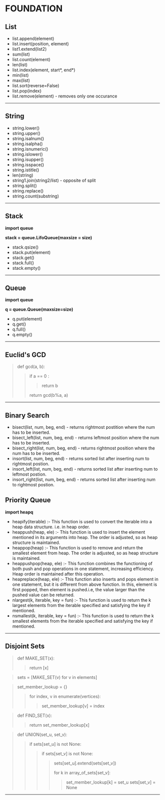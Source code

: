 # FOUNDATION

## List

* list.append(element)
* list.insert(position, element)
* list1.extend(list2)
* sum(list)
* list.count(element)
* len(list)
* list.index(element, start*, end*)
* min(list)
* max(list)
* list.sort(reverse=False)
* list.pop(index)
* list.remove(element) - removes only one occurance

***

## String

* string.lower()
* string.upper()
* string.isalnum()
* string.isalpha()
* string.isnumeric()
* string.islower()
* string.isupper()
* string.isspace()
* string.istitle()
* len(string)
* string1.join(string2/list) - opposite of split
* string.split()
* string.replace()
* string.count(substring)

***

## Stack

**import queue**

**stack = queue.LifoQueue(maxsize = size)**

* stack.qsize()
* stack.put(element)
* stack.get()
* stack.full()
* stack.empty()

***

## Queue

**import queue**

**q = queue.Queue(maxsize=size)**

* q.put(element)
* q.get()
* q.full()
* q.empty()

***

## Euclid's GCD

>def gcd(a, b):  
>>if a == 0 : 
>>>return b  
>>     
>>return gcd(b%a, a)

***

## Binary Search

* bisect(list, num, beg, end) - returns rightmost postition where the num has to be inserted.
* bisect_left(list, num, beg, end) - returns leftmost position where the num has to be inserted.
* bisect_right(list, num, beg, end) - returns rightmost position where the num has to be inserted.
* insort(list, num, beg, end) - returns sorted list after inserting num to rightmost postion.
* insort_left(list, num, beg, end) - returns sorted list after inserting num to leftmost postion.
* insort_right(list, num, beg, end) - returns sorted list after inserting num to rightmost postion.

## Priority Queue

**import heapq**

* heapify(iterable) :- This function is used to convert the iterable into a heap data structure. i.e. in heap order.
* heappush(heap, ele) :- This function is used to insert the element mentioned in its arguments into heap. The order is adjusted, so as heap structure is maintained.
* heappop(heap) :- This function is used to remove and return the smallest element from heap. The order is adjusted, so as heap structure is maintained.
* heappushpop(heap, ele) :- This function combines the functioning of both push and pop operations in one statement, increasing efficiency. Heap order is maintained after this operation.
* heapreplace(heap, ele) :- This function also inserts and pops element in one statement, but it is different from above function. In this, element is first popped, then element is pushed.i.e, the value larger than the pushed value can be returned.
* nlargest(k, iterable, key = fun) :- This function is used to return the k largest elements from the iterable specified and satisfying the key if mentioned.
* nsmallest(k, iterable, key = fun) :- This function is used to return the k smallest elements from the iterable specified and satisfying the key if mentioned.

***

## Disjoint Sets

>def MAKE_SET(x):
>>return [x]

>sets = [MAKE_SET(v) for v in elements]

>set_member_lookup = {}
>>for index, v in enumerate(vertices):
>>>set_member_lookup[v] = index

>def FIND_SET(x):
>>return set_member_lookup[x]

>def UNION(set_u, set_v):
>>if sets[set_u] is not None:
>>>if sets[set_v] is not None:
>>>>sets[set_u].extend(sets[set_v])
>>>>
>>>>for k in array_of_sets[set_v]:
>>>>>set_member_lookup[k] = set_u
>>>>sets[set_v] = None

***
